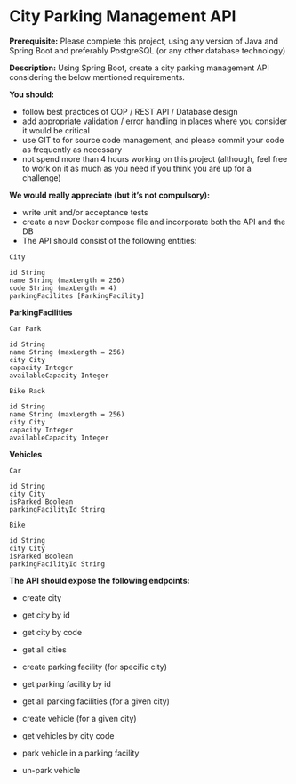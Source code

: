 # City Parking Management API

**Prerequisite:** Please complete this project, using any version of Java and Spring Boot and preferably PostgreSQL (or
any other database technology)

**Description:** Using Spring Boot, create a city parking management API considering the below mentioned requirements.

**You should:**

- follow best practices of OOP / REST API / Database design
- add appropriate validation / error handling in places where you consider it would be critical
- use GIT to for source code management, and please commit your code as frequently as necessary
- not spend more than 4 hours working on this project (although, feel free to work on it as much as you need if you
  think you are up for a challenge)

**We would really appreciate (but it’s not compulsory):**

- write unit and/or acceptance tests
- create a new Docker compose file and incorporate both the API and the DB
- The API should consist of the following entities:

```
City

id String
name String (maxLength = 256)
code String (maxLength = 4)
parkingFacilites [ParkingFacility]
```

**ParkingFacilities**

```
Car Park

id String
name String (maxLength = 256)
city City
capacity Integer
availableCapacity Integer
```

```
Bike Rack

id String
name String (maxLength = 256)
city City
capacity Integer
availableCapacity Integer
```

**Vehicles**

```
Car

id String
city City
isParked Boolean
parkingFacilityId String
```

```
Bike

id String
city City
isParked Boolean
parkingFacilityId String
```

**The API should expose the following endpoints:**

- create city
- get city by id
- get city by code
- get all cities


- create parking facility (for specific city)
- get parking facility by id
- get all parking facilities (for a given city)


- create vehicle (for a given city)
- get vehicles by city code
- park vehicle in a parking facility
- un-park vehicle
